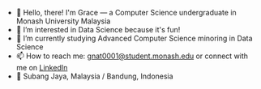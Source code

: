 - 👋 Hello, there! I'm Grace — a Computer Science undergraduate in Monash University Malaysia
- 👀 I’m interested in Data Science because it's fun!
- 🌱 I’m currently studying Advanced Computer Science minoring in Data Science
- 📫 How to reach me: gnat0001@student.monash.edu or connect with me on <a href = "https://www.linkedin.com/in/gracenathh/" target="_blank">LinkedIn</a>
- 📍 Subang Jaya, Malaysia / Bandung, Indonesia

<!---
gracenathh/gracenathh is a ✨ special ✨ repository because its `README.md` (this file) appears on your GitHub profile.
You can click the Preview link to take a look at your changes.
--->
